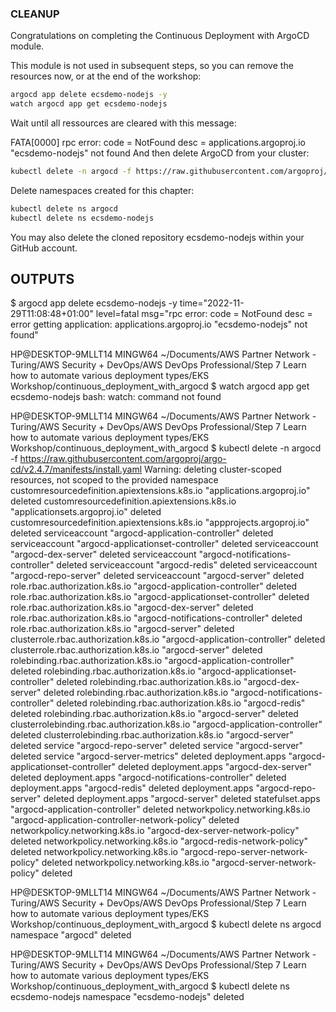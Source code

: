 ### CLEANUP
Congratulations on completing the Continuous Deployment with ArgoCD module.

This module is not used in subsequent steps, so you can remove the resources now, or at the end of the workshop:

```bash
argocd app delete ecsdemo-nodejs -y
watch argocd app get ecsdemo-nodejs
```
Wait until all ressources are cleared with this message:

FATA[0000] rpc error: code = NotFound desc = applications.argoproj.io "ecsdemo-nodejs" not found 
And then delete ArgoCD from your cluster:

```bash
kubectl delete -n argocd -f https://raw.githubusercontent.com/argoproj/argo-cd/v2.4.7/manifests/install.yaml
```

Delete namespaces created for this chapter:
```bash
kubectl delete ns argocd
kubectl delete ns ecsdemo-nodejs
```

You may also delete the cloned repository ecsdemo-nodejs within your GitHub account.



## OUTPUTS

$ argocd app delete ecsdemo-nodejs -y
time="2022-11-29T11:08:48+01:00" level=fatal msg="rpc error: code = NotFound desc = error getting application: applications.argoproj.io \"ecsdemo-nodejs\" not found"

HP@DESKTOP-9MLLT14 MINGW64 ~/Documents/AWS Partner Network -Turing/AWS Security + DevOps/AWS DevOps Professional/Step 7 Learn how to automate various deployment types/EKS Workshop/continuous_deployment_with_argocd
$ watch argocd app get ecsdemo-nodejs
bash: watch: command not found

HP@DESKTOP-9MLLT14 MINGW64 ~/Documents/AWS Partner Network -Turing/AWS Security + DevOps/AWS DevOps Professional/Step 7 Learn how to automate various deployment types/EKS Workshop/continuous_deployment_with_argocd
$ kubectl delete -n argocd -f https://raw.githubusercontent.com/argoproj/argo-cd/v2.4.7/manifests/install.yaml
Warning: deleting cluster-scoped resources, not scoped to the provided namespace
customresourcedefinition.apiextensions.k8s.io "applications.argoproj.io" deleted
customresourcedefinition.apiextensions.k8s.io "applicationsets.argoproj.io" deleted
customresourcedefinition.apiextensions.k8s.io "appprojects.argoproj.io" deleted
serviceaccount "argocd-application-controller" deleted
serviceaccount "argocd-applicationset-controller" deleted
serviceaccount "argocd-dex-server" deleted
serviceaccount "argocd-notifications-controller" deleted
serviceaccount "argocd-redis" deleted
serviceaccount "argocd-repo-server" deleted
serviceaccount "argocd-server" deleted
role.rbac.authorization.k8s.io "argocd-application-controller" deleted
role.rbac.authorization.k8s.io "argocd-applicationset-controller" deleted
role.rbac.authorization.k8s.io "argocd-dex-server" deleted
role.rbac.authorization.k8s.io "argocd-notifications-controller" deleted
role.rbac.authorization.k8s.io "argocd-server" deleted
clusterrole.rbac.authorization.k8s.io "argocd-application-controller" deleted
clusterrole.rbac.authorization.k8s.io "argocd-server" deleted
rolebinding.rbac.authorization.k8s.io "argocd-application-controller" deleted
rolebinding.rbac.authorization.k8s.io "argocd-applicationset-controller" deleted
rolebinding.rbac.authorization.k8s.io "argocd-dex-server" deleted
rolebinding.rbac.authorization.k8s.io "argocd-notifications-controller" deleted
rolebinding.rbac.authorization.k8s.io "argocd-redis" deleted
rolebinding.rbac.authorization.k8s.io "argocd-server" deleted
clusterrolebinding.rbac.authorization.k8s.io "argocd-application-controller" deleted
clusterrolebinding.rbac.authorization.k8s.io "argocd-server" deleted
service "argocd-repo-server" deleted
service "argocd-server" deleted
service "argocd-server-metrics" deleted
deployment.apps "argocd-applicationset-controller" deleted
deployment.apps "argocd-dex-server" deleted
deployment.apps "argocd-notifications-controller" deleted
deployment.apps "argocd-redis" deleted
deployment.apps "argocd-repo-server" deleted
deployment.apps "argocd-server" deleted
statefulset.apps "argocd-application-controller" deleted
networkpolicy.networking.k8s.io "argocd-application-controller-network-policy" deleted
networkpolicy.networking.k8s.io "argocd-dex-server-network-policy" deleted
networkpolicy.networking.k8s.io "argocd-redis-network-policy" deleted
networkpolicy.networking.k8s.io "argocd-repo-server-network-policy" deleted
networkpolicy.networking.k8s.io "argocd-server-network-policy" deleted

HP@DESKTOP-9MLLT14 MINGW64 ~/Documents/AWS Partner Network -Turing/AWS Security + DevOps/AWS DevOps Professional/Step 7 Learn how to automate various deployment types/EKS Workshop/continuous_deployment_with_argocd
$ kubectl delete ns argocd
namespace "argocd" deleted

HP@DESKTOP-9MLLT14 MINGW64 ~/Documents/AWS Partner Network -Turing/AWS Security + DevOps/AWS DevOps Professional/Step 7 Learn how to automate various deployment types/EKS Workshop/continuous_deployment_with_argocd
$ kubectl delete ns ecsdemo-nodejs
namespace "ecsdemo-nodejs" deleted